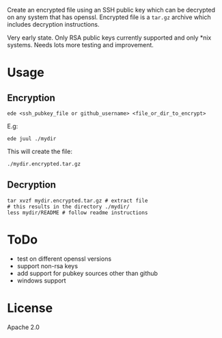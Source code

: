 Create an encrypted file using an SSH public key which can be decrypted on any system that has openssl. Encrypted file is a `tar.gz` archive which includes decryption instructions.

Very early state. Only RSA public keys currently supported and only *nix systems. Needs lots more testing and improvement.

# Usage

## Encryption

```
ede <ssh_pubkey_file or github_username> <file_or_dir_to_encrypt>
```

E.g:

```
ede juul ./mydir
```

This will create the file:

```
./mydir.encrypted.tar.gz
```

## Decryption

```
tar xvzf mydir.encrypted.tar.gz # extract file
# this results in the directory ./mydir/
less mydir/README # follow readme instructions
```

# ToDo
 
* test on different openssl versions
* support non-rsa keys
* add support for pubkey sources other than github
* windows support

# License

Apache 2.0

